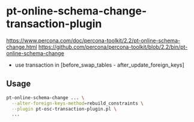 # pt-online-schema-change-transaction-plugin

https://www.percona.com/doc/percona-toolkit/2.2/pt-online-schema-change.html
https://github.com/percona/percona-toolkit/blob/2.2/bin/pt-online-schema-change

* use transaction in [before_swap_tables - after_update_foreign_keys]

## Usage

```sh
pt-online-schema-change ... \
  --alter-foreign-keys-method=rebuild_constraints \
  --plugin pt-osc-transaction-plugin.pl \
  ...
```

